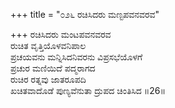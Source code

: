 +++
title = "೦೨೬ ರಚಿಸಿದರು ಮಣ್ಟಪವನವರವ"

+++
ರಚಿಸಿದರು ಮಂಟಪವನವರವ  
ರುಚಿತ ವೃತ್ತಿಯೊಳವನಿಪಾಲ  
ಪ್ರಚಯವನು ಮನ್ನಿಸಿದನಿವರನು ವಿಪ್ರಸಭೆಯೊಳಗೆ   
ಪ್ರಚುರ ಮಣಿಯಿದೆ ಪದ್ಮರಾಗದ  
ರುಚಿರ ರತ್ನವು ಜಾತರೂಪದಿ  
ಖಚಿತವಾದೊಡೆ ಪುಣ್ಯವೆನುತಾ ದ್ರುಪದ ಚಿಂತಿಸಿದ     ॥26॥